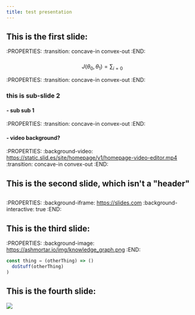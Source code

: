 ```yaml
---
title: test presentation
---
```


## This is the first slide:
:PROPERTIES:
:transition: concave-in convex-out
:END:
###
$$ J(\theta_0,\theta_1) = \sum_{i=0} $$

:PROPERTIES:
:transition: concave-in convex-out
:END:
### this is sub-slide 2
#### - sub sub 1
:PROPERTIES:
:transition: concave-in convex-out
:END:
#### - video background?
:PROPERTIES:
:background-video: https://static.slid.es/site/homepage/v1/homepage-video-editor.mp4
:transition: concave-in convex-out
:END:
## This is the second slide, which isn't a "header"
##
:PROPERTIES:
:background-iframe: https://slides.com
:background-interactive: true 
:END:
## This is the third slide:
:PROPERTIES:
:background-image: https://ashmortar.io/img/knowledge_graph.png
:END:

```javascript
const thing = (otherThing) => ()
  doStuff(otherThing)
)
```
## This is the fourth slide:
<img src="https://ashmortar.io/img/knowledge_graph.png" />
